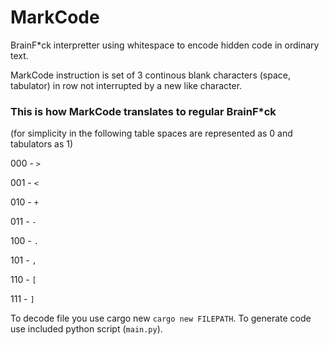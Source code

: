 # MarkCode
BrainF*ck interpretter using whitespace to encode hidden code in ordinary text.


MarkCode instruction is set of 3 continous blank characters (space, tabulator) in row not interrupted by a new like character.

### This is how MarkCode translates to regular BrainF*ck
(for simplicity in the following table spaces are represented as 0 and tabulators as 1)

000 - `>`

001 - `<`

010 - `+`

011 - `-`

100 - `.`

101 - `,`

110 - `[`

111 - `]`


To decode file you use cargo new `cargo new FILEPATH`. To generate code use included python script (`main.py`).
